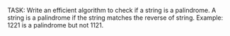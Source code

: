 TASK:
Write an efficient algorithm to check if a string is a palindrome. A string is a
palindrome if the string matches the reverse of string.
Example: 1221 is a palindrome but not 1121.
